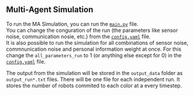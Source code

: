 ## Multi-Agent Simulation

To run the MA Simulation, you can run the [```main.py```](main.py) file.<br/>
You can change the conguration of the run (the parameters like sensor noise, 
communication nosie, etc.) from the [```config.yaml```](config.yaml) file. <br/>
It is also possible to run the simulation for all combinations of sensor noise, commnunication noise
and personal information weight at once. For this change the ```all_parameters_run``` 
to 1 (or anything else except for 0) in the [```config.yaml```](config.yaml) file.<br/>

The output from the simulation will be stored in the ```output_data``` folder as ``output_run*.txt`` files.
There will be one file for each independent run. It stores the number of robots commited to each color at a every timestep.

